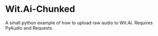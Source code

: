 # Wit.Ai-Chunked
A small python example of how to upload raw audio to Wit.Ai. Requires PyAudio and Requests.
